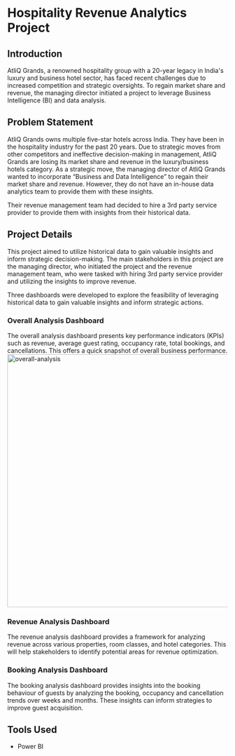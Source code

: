 # Hospitality Revenue Analytics Project

## Introduction
AtliQ Grands, a renowned hospitality group with a 20-year legacy in India's luxury and business hotel sector, has faced recent challenges due to increased competition and strategic oversights. To regain market share and revenue, the managing director initiated a project to leverage Business Intelligence (BI) and data analysis.

## Problem Statement
AtliQ Grands owns multiple five-star hotels across India. They have been in the hospitality industry for the past 20 years. Due to strategic moves from other competitors and ineffective decision-making in management, AtliQ Grands are losing its market share and revenue in the luxury/business hotels category. As a strategic move, the managing director of AtliQ Grands wanted to incorporate “Business and Data Intelligence” to regain their market share and revenue. However, they do not have an in-house data analytics team to provide them with these insights.

Their revenue management team had decided to hire a 3rd party service provider to provide them with insights from their historical data.

## Project Details
This project aimed to utilize historical data to gain valuable insights and inform strategic decision-making. The main stakeholders in this project are the managing director, who initiated the project and the revenue management team, who were tasked with hiring 3rd party service provider and utilizing the insights to improve revenue.

Three dashboards were developed to explore the feasibility of leveraging historical data to gain valuable insights and inform strategic actions.

### Overall Analysis Dashboard
The overall analysis dashboard presents key performance indicators (KPIs) such as revenue, average guest rating, occupancy rate, total bookings, and cancellations. This offers a quick snapshot of overall business performance.
<img width="577" alt="overall-analysis" src="https://github.com/MarzukaaZaki/hospitality-revenue-analytics/assets/87608582/c0ce91dc-b3ae-4927-ac9b-5fcbde41f3a3">

### Revenue Analysis Dashboard
The revenue analysis dashboard provides a framework for analyzing revenue across various properties, room classes, and hotel categories. This will help stakeholders to identify potential areas for revenue optimization.

### Booking Analysis Dashboard
The booking analysis dashboard provides insights into the booking behaviour of guests by analyzing the booking, occupancy and cancellation trends over weeks and months.  These insights can inform strategies to improve guest acquisition.

## Tools Used
- Power BI
